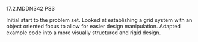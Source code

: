 17.2.MDDN342 PS3

Initial start to the problem set. Looked at establishing a grid system with an object oriented focus to allow for easier design manipulation. Adapted example code into a more visually structured and rigid design.

